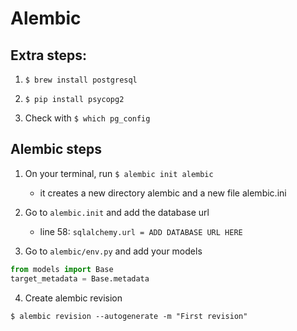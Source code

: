 # Alembic

## Extra steps:

1. `$ brew install postgresql`

2. `$ pip install psycopg2`

3. Check with `$ which pg_config`

## Alembic steps

1. On your terminal, run `$ alembic init alembic`

   - it creates a new directory alembic and a new file alembic.ini

2. Go to `alembic.init` and add the database url

   - line 58: `sqlalchemy.url = ADD DATABASE URL HERE`

3. Go to `alembic/env.py` and add your models

```py
from models import Base
target_metadata = Base.metadata
```

4. Create alembic revision

```shell
$ alembic revision --autogenerate -m "First revision"
```
